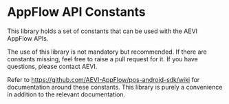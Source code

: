 # AppFlow API Constants

This library holds a set of constants that can be used with the AEVI AppFlow APIs.

The use of this library is not mandatory but recommended. If there are constants missing,
feel free to raise a pull request for it. If you have questions, please contact AEVI.

Refer to https://github.com/AEVI-AppFlow/pos-android-sdk/wiki for documentation around these constants.
This library is purely a convenience in addition to the relevant documentation.
